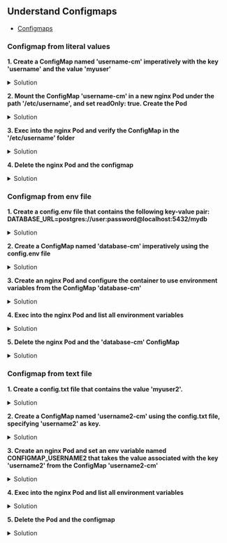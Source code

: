 ## Understand Configmaps

* [Configmaps](https://kubernetes.io/docs/concepts/configuration/configmap/ "Configmaps")

### Configmap from literal values

**1.	Create a ConfigMap named 'username-cm' imperatively with the key 'username' and the value 'myuser'**

<details><summary>Solution</summary>

<p>

```bash
kubectl create cm username-cm --from-literal=username=myuser
kubectl get cm
```
</p>
</details>



**2.	Mount the ConfigMap 'username-cm' in a new nginx Pod under the path '/etc/username', and set readOnly: true. Create the Pod**

<details><summary>Solution</summary>

<p>

```bash
kubectl run nginx --image=nginx --dry-run=client -o yaml > nginx.yaml
```

nginx.yaml

```YAML
apiVersion: v1
kind: Pod
metadata:
  creationTimestamp: null
  labels:
    run: nginx
  name: nginx
spec:
  containers:
  - image: nginx
    name: nginx
    volumeMounts:                   #add
    - name: myvolume                #add
      mountPath: "/etc/username"    #add
      readOnly: true                #add
  volumes:                          #add
  - name: myvolume                  #add
    configMap:                      #add
      name: username-cm             #add
```
</p>
</details>



**3.	Exec into the nginx Pod and verify the ConfigMap in the '/etc/username' folder**

<details><summary>Solution</summary>

<p>

```bash
kubectl exec -it nginx -- sh
cd etc/username
cat username #should display 'myuser'
```
</p>
</details>



**4.	Delete the nginx Pod and the configmap**

<details><summary>Solution</summary>

<p>

```bash
kubectl delete pod nginx --force --grace-period=0
kubectl delete cm username-cm
```
</p>
</details>



### Configmap from env file

**1. Create a config.env file that contains the following key-value pair: DATABASE_URL=postgres://user:password@localhost:5432/mydb**

<details><summary>Solution</summary>

<p>

```bash
vim config.env
#then, paste DATABASE_URL=postgres://user:password@localhost:5432/mydb into the file
```
</p>
</details>



**2. Create a ConfigMap named 'database-cm' imperatively using the config.env file**

<details><summary>Solution</summary>

<p>

```bash
kubectl create cm -h
kubectl create cm database-cm --from-env-file=config.env
kubectl get cm
```
</p>
</details>



**3. Create an nginx Pod and configure the container to use environment variables from the ConfigMap 'database-cm'**

<details><summary>Solution</summary>

<p>

```bash
kubectl run nginx --image=nginx --dry-run=client -o yaml > nginx.yaml
```
nginx.yaml

```YAML
apiVersion: v1
kind: Pod
metadata:
  creationTimestamp: null
  labels:
    run: nginx
  name: nginx
spec:
  containers:
  - image: nginx
    name: nginx
    envFrom:                    #add
      - configMapRef:           #add
          name: database-cm     #add
```
```bash
kubectl apply -f nginx.yaml
```
</p>
</details>



**4. Exec into the nginx Pod and list all environment variables**

<details><summary>Solution</summary>

<p>

```bash
kubectl exec -it nginx -- sh
env #should display DATABASE_URL=postgres://user:password@localhost:5432/mydb among other env variables
```
</p>
</details>



**5.	Delete the nginx Pod and the 'database-cm' ConfigMap**

<details><summary>Solution</summary>

<p>

```bash
kubectl delete pod nginx --force --grace-period=0
kubectl delete cm database-cm
```
</p>
</details>



### Configmap from text file

**1.	Create a config.txt file that contains the value 'myuser2'.**

<details><summary>Solution</summary>

<p>

```bash
vim config.txt
#then, paste 'myuser2' into the file
```
</p>
</details>



**2.	Create a ConfigMap named 'username2-cm' using the config.txt file, specifying 'username2' as key.**

<details><summary>Solution</summary>

<p>

```bash
kubectl create cm username2-cm --from-file=username2=config.txt
kubectl get cm
```
</p>
</details>



**3.	Create an nginx Pod and set an env variable named CONFIGMAP_USERNAME2 that takes the value associated with the key 'username2' from the ConfigMap 'username2-cm'**

<details><summary>Solution</summary>

<p>

```bash
kubectl run nginx --image=nginx --dry-run=client -o yaml > nginx.yaml
```
nginx.yaml

```YAML
apiVersion: v1
kind: Pod
metadata:
  creationTimestamp: null
  labels:
    run: nginx
  name: nginx
spec:
  containers:
  - image: nginx
    name: nginx
    env:                            #add
    - name: CONFIGMAP_USERNAME2     #add
      valueFrom:                    #add
        configMapKeyRef:            #add
          name: username2-cm        #add
          key: username2            #add
                                
```

</p>
</details>



**4.	Exec into the nginx Pod and list all environment variables**

<details><summary>Solution</summary>

<p>

```bash
kubectl exec -it nginx -- sh
env #should display CONFIGMAP_USERNAME2=myuser2 among other env variables
```
</p>
</details>



**5.	Delete the Pod and the configmap**

<details><summary>Solution</summary>

<p>

```bash
kubectl delete pod nginx --force --grace-period=0
kubectl delete cm username2-cm
```
</p>
</details>

